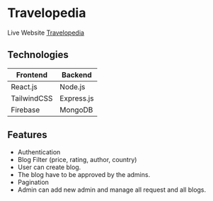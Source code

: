 # Travelopedia

Live Website [Travelopedia](https://travel-agency-cc802.web.app/)

## Technologies

| Frontend    | Backend    |
| ----------- | ---------- |
| React.js    | Node.js    |
| TailwindCSS | Express.js |
| Firebase    | MongoDB    |

## Features

- Authentication
- Blog Filter (price, rating, author, country)
- User can create blog.
- The blog have to be approved by the admins.
- Pagination
- Admin can add new admin and manage all request and all blogs.
